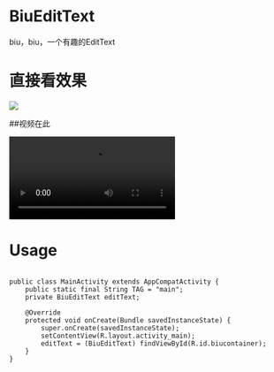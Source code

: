 # BiuEditText
biu，biu，一个有趣的EditText

# 直接看效果

![](http://7o4zmy.com1.z0.glb.clouddn.com/2015-11-24%2023_16_17.gif)

##视频在此

![](http://7o4zmy.com1.z0.glb.clouddn.com/device-2015-11-24-230335.mp4)

# Usage

```

public class MainActivity extends AppCompatActivity {
    public static final String TAG = "main";
    private BiuEditText editText;

    @Override
    protected void onCreate(Bundle savedInstanceState) {
        super.onCreate(savedInstanceState);
        setContentView(R.layout.activity_main);
        editText = (BiuEditText) findViewById(R.id.biucontainer);
    }
}

```